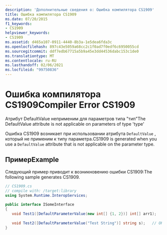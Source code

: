 ```yaml
---
description: 'Дополнительные сведения о: Ошибка компилятора CS1909'
title: Ошибка компилятора CS1909
ms.date: 07/20/2015
f1_keywords:
- CS1909
helpviewer_keywords:
- CS1909
ms.assetid: d465a107-0911-4440-8b3a-1e5dea6fda3c
ms.openlocfilehash: 897c43e5059a68cc2c1f0ad7f0edf6c6950055cd
ms.sourcegitcommit: ddf7edb67715a5b9a45e3dd44536dabc153c1de0
ms.translationtype: MT
ms.contentlocale: ru-RU
ms.lasthandoff: 02/06/2021
ms.locfileid: "99750836"
---
```

# <a name="compiler-error-cs1909"></a><span data-ttu-id="06b1e-103">Ошибка компилятора CS1909</span><span class="sxs-lookup"><span data-stu-id="06b1e-103">Compiler Error CS1909</span></span>

<span data-ttu-id="06b1e-104">Атрибут DefaultValue неприменим для параметров типа "тип"</span><span class="sxs-lookup"><span data-stu-id="06b1e-104">The DefaultValue attribute is not applicable on parameters of type 'type'</span></span>  
  
 <span data-ttu-id="06b1e-105">Ошибка CS1909 возникает при использовании атрибута `DefaultValue` , который не применим к типу параметра.</span><span class="sxs-lookup"><span data-stu-id="06b1e-105">CS1909 is generated when you use a `DefaultValue` attribute that is not applicable on the parameter type.</span></span>  
  
## <a name="example"></a><span data-ttu-id="06b1e-106">Пример</span><span class="sxs-lookup"><span data-stu-id="06b1e-106">Example</span></span>  

 <span data-ttu-id="06b1e-107">Следующий пример приводит к возникновению ошибки CS1909:</span><span class="sxs-lookup"><span data-stu-id="06b1e-107">The following sample generates CS1909.</span></span>  
  
```csharp  
// CS1909.cs  
// compile with: /target:library  
using System.Runtime.InteropServices;  
  
public interface ISomeInterface  
{  
   void Test1([DefaultParameterValue(new int[] {1, 2})] int[] arr1);   // CS1909  
  
   void Test2([DefaultParameterValue("Test String")] string s);   // OK  
}  
```
